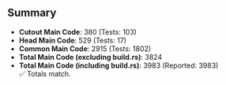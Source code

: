 ## Summary

- **Cutout Main Code**: 380 (Tests: 103)  
- **Head Main Code**: 529 (Tests: 17)  
- **Common Main Code**: 2915 (Tests: 1802)  
- **Total Main Code (excluding build.rs)**: 3824  
- **Total Main Code (including build.rs)**: 3983 (Reported: 3983)  
✅ Totals match.
